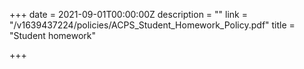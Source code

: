 +++
date = 2021-09-01T00:00:00Z
description = ""
link = "/v1639437224/policies/ACPS_Student_Homework_Policy.pdf"
title = "Student homework"

+++
